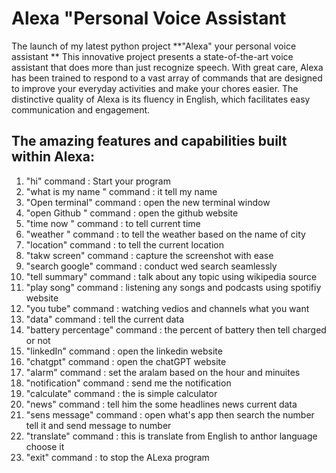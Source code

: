 
 # **Alexa "Personal Voice Assistant**
 
The launch of my latest python project **"Alexa" your personal voice assistant **
This innovative project presents a state-of-the-art voice assistant that does more than just recognize speech. With great care, Alexa has been trained to respond to a vast array of commands that are designed to improve your everyday activities and make your chores easier. The distinctive quality of Alexa is its fluency in English, which facilitates easy communication and engagement.

 ## **The amazing features and capabilities built within Alexa:**
1. "hi" command : Start your program
2. "what is my name " command : it tell my name
3. "Open terminal" command : open the new terminal window
4. "open Github "  command : open the github website
5. "time now " command : to tell  current time
6. "weather " command : to tell the weather based on the name of city
7. "location" command : to tell the current location
8. "takw screen" command : capture the screenshot with ease
9. "search google" command : conduct wed search seamlessly
10. "tell summary" command : talk about any topic using wikipedia source
11. "play song" command : listening any songs and podcasts using spotifiy website
12. "you tube" command : watching vedios and channels what you want
13. "data" command : tell the current data
14. "battery percentage" command : the percent of battery then tell charged or not
15. "linkedIn" command : open the linkedin website
16. "chatgpt" command : open the chatGPT website
17. "alarm" command : set the aralam based on the hour and minuites
18. "notification" command : send me the notification
19. "calculate" command : the is simple calculator
20. "news" command : tell him the some headlines news current data
21. "sens message" command : open what's app then search the number tell it and send message to number
22. "translate" command : this is translate from English to anthor language choose it
23. "exit" command : to stop the ALexa program


